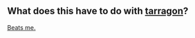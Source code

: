 ## What does this have to do with [tarragon][]?

[Beats me.][godot]

[tarragon]: http://en.wiktionary.org/wiki/estragon#English
[godot]: http://is.godot.here.yt/
